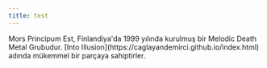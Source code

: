 ```yaml
---
title: test
---
```

<html>
	<head>
		<meta content='width=device-width, initial-scale=1' name='viewport'/>
		<link rel="stylesheet" type="text/css" href="LongTextStyle.css">
		<link rel="icon" href="coloricon.png">
	</head></html>
Mors Principum Est, Finlandiya'da 1999 yılında kurulmuş bir Melodic Death Metal Grubudur. [Into Illusion](https://caglayandemirci.github.io/index.html) adında mükemmel bir parçaya sahiptirler.
